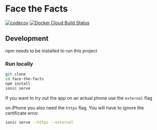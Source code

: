 # Face the Facts
[![codecov](https://codecov.io/gh/Face-the-Facts/mobile-app/branch/develop/graph/badge.svg)](https://codecov.io/gh/Face-the-Facts/mobile-app)
[![Docker Cloud Build Status](https://img.shields.io/docker/cloud/build/facethefacts/app?label=build&logo=docker)](https://hub.docker.com/r/facethefacts/app)

## Development
npm needs to be installed to run this project

### Run locally
```zsh
git clone 
cd face-the-facts
npm install
ionic serve
```

If you want to try out the app on an actual phone use the `external` flag

on iPhone you also need the `https` flag. You will have to ignore the certificate error.

```zsh
ionic serve --https --external
```
